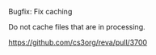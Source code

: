 Bugfix: Fix caching

Do not cache files that are in processing.

https://github.com/cs3org/reva/pull/3700

